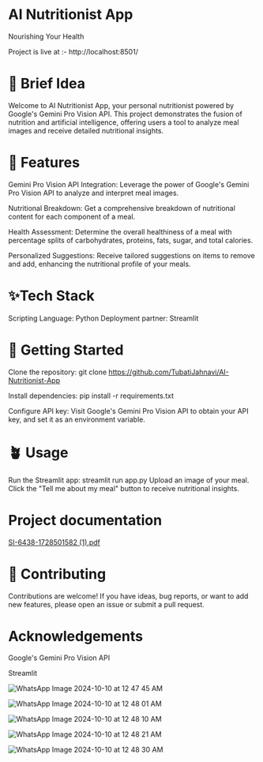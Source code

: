 # AI Nutritionist App

Nourishing Your Health

Project is live at :- http://localhost:8501/

# 🚀 Brief Idea
Welcome to AI Nutritionist App, your personal nutritionist powered by Google's Gemini Pro Vision API. This project demonstrates the fusion of nutrition and artificial intelligence, offering users a tool to analyze meal images and receive detailed nutritional insights.

# 🌿 Features
Gemini Pro Vision API Integration: Leverage the power of Google's Gemini Pro Vision API to analyze and interpret meal images.

Nutritional Breakdown: Get a comprehensive breakdown of nutritional content for each component of a meal.

Health Assessment: Determine the overall healthiness of a meal with percentage splits of carbohydrates, proteins, fats, sugar, and total calories.

Personalized Suggestions: Receive tailored suggestions on items to remove and add, enhancing the nutritional profile of your meals.

# ✨Tech Stack
Scripting Language: Python Deployment partner: Streamlit

# 💫 Getting Started
Clone the repository: git clone https://github.com/TubatiJahnavi/AI-Nutritionist-App

Install dependencies: pip install -r requirements.txt

Configure API key: Visit Google's Gemini Pro Vision API to obtain your API key, and set it as an environment variable.

# 🪴 Usage
Run the Streamlit app: streamlit run app.py Upload an image of your meal. Click the "Tell me about my meal" button to receive nutritional insights.

# Project documentation
[SI-6438-1728501582 (1).pdf](https://github.com/user-attachments/files/17325375/SI-6438-1728501582.1.pdf)


# 👥 Contributing
Contributions are welcome! If you have ideas, bug reports, or want to add new features, please open an issue or submit a pull request.

# Acknowledgements
Google's Gemini Pro Vision API

Streamlit

![WhatsApp Image 2024-10-10 at 12 47 45 AM](https://github.com/user-attachments/assets/1ad53e5f-7d79-4071-9652-df5adaefb3ab)

![WhatsApp Image 2024-10-10 at 12 48 01 AM](https://github.com/user-attachments/assets/c6c1ab56-1651-4705-b155-320a69528788)

![WhatsApp Image 2024-10-10 at 12 48 10 AM](https://github.com/user-attachments/assets/cf2196b6-fc80-409e-a723-f3c90c0fdb8b)

![WhatsApp Image 2024-10-10 at 12 48 21 AM](https://github.com/user-attachments/assets/e102a263-fe5d-477c-80bf-65028dca4e85)

![WhatsApp Image 2024-10-10 at 12 48 30 AM](https://github.com/user-attachments/assets/f158bee4-7365-43e3-957f-9971a28b3b79)






